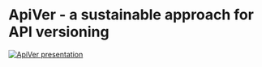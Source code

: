 # ApiVer - a sustainable approach for API versioning

[![ApiVer presentation](https://github.com/reef-technologies/apiver/assets/122983254/8e2b9b63-475c-4d3f-aed3-ae8c4a784b61)](https://www.youtube.com/watch?v=FgcoAKchPjk)
